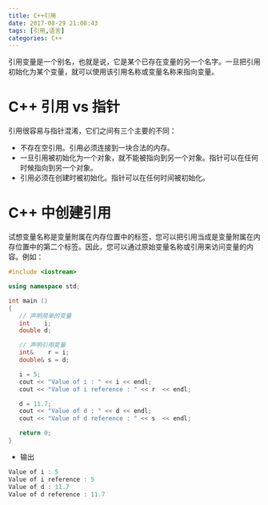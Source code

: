 ```yaml
---
title: C++引用
date: 2017-08-29 21:08:43
tags: [引用,语言]
categories: C++
---
```

引用变量是一个别名，也就是说，它是某个已存在变量的另一个名字。一旦把引用初始化为某个变量，就可以使用该引用名称或变量名称来指向变量。
<!--more-->

# C++ 引用 vs 指针
引用很容易与指针混淆，它们之间有三个主要的不同：

- 不存在空引用。引用必须连接到一块合法的内存。
- 一旦引用被初始化为一个对象，就不能被指向到另一个对象。指针可以在任何时候指向到另一个对象。
- 引用必须在创建时被初始化。指针可以在任何时间被初始化。

# C++ 中创建引用
试想变量名称是变量附属在内存位置中的标签，您可以把引用当成是变量附属在内存位置中的第二个标签。因此，您可以通过原始变量名称或引用来访问变量的内容。例如：

```C++
#include <iostream>

using namespace std;

int main ()
{
   // 声明简单的变量
   int    i;
   double d;

   // 声明引用变量
   int&    r = i;
   double& s = d;

   i = 5;
   cout << "Value of i : " << i << endl;
   cout << "Value of i reference : " << r  << endl;

   d = 11.7;
   cout << "Value of d : " << d << endl;
   cout << "Value of d reference : " << s  << endl;

   return 0;
}
```

- 输出
```C++
Value of i : 5
Value of i reference : 5
Value of d : 11.7
Value of d reference : 11.7
```
